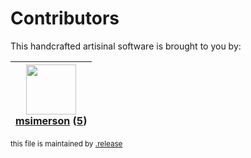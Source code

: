 # Contributors

This handcrafted artisinal software is brought to you by:

| <img height="80" src="https://avatars.githubusercontent.com/u/261635?v=4"><br><a href="https://github.com/msimerson">msimerson</a> (<a href="https://github.com/haraka/message-stream/commits?author=msimerson">5</a>) |
| :--------------------------------------------------------------------------------------------------------------------------------------------------------------------------------------------------------------------: |

<sub>this file is maintained by [.release](https://github.com/msimerson/.release)</sub>
